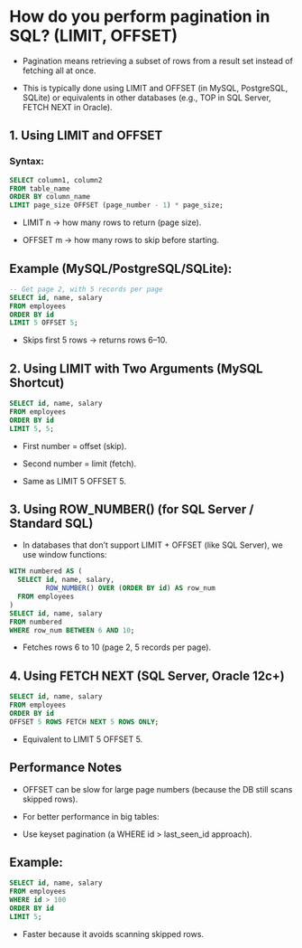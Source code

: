 # How do you perform pagination in SQL? (LIMIT, OFFSET)

- Pagination means retrieving a subset of rows from a result set instead of fetching all at once.

- This is typically done using LIMIT and OFFSET (in MySQL, PostgreSQL, SQLite) or equivalents in other databases (e.g., TOP in SQL Server, FETCH NEXT in Oracle).

## 1. Using LIMIT and OFFSET

### Syntax:
```sql
SELECT column1, column2
FROM table_name
ORDER BY column_name
LIMIT page_size OFFSET (page_number - 1) * page_size;
```

- LIMIT n → how many rows to return (page size).

- OFFSET m → how many rows to skip before starting.

## Example (MySQL/PostgreSQL/SQLite):
```sql
-- Get page 2, with 5 records per page
SELECT id, name, salary
FROM employees
ORDER BY id
LIMIT 5 OFFSET 5;
```

- Skips first 5 rows → returns rows 6–10.

## 2. Using LIMIT with Two Arguments (MySQL Shortcut)
```sql
SELECT id, name, salary
FROM employees
ORDER BY id
LIMIT 5, 5;
```

- First number = offset (skip).

- Second number = limit (fetch).

- Same as LIMIT 5 OFFSET 5.

## 3. Using ROW_NUMBER() (for SQL Server / Standard SQL)

- In databases that don’t support LIMIT + OFFSET (like SQL Server), we use window functions:
```sql
WITH numbered AS (
  SELECT id, name, salary,
         ROW_NUMBER() OVER (ORDER BY id) AS row_num
  FROM employees
)
SELECT id, name, salary
FROM numbered
WHERE row_num BETWEEN 6 AND 10;
```

- Fetches rows 6 to 10 (page 2, 5 records per page).

## 4. Using FETCH NEXT (SQL Server, Oracle 12c+)
```sql
SELECT id, name, salary
FROM employees
ORDER BY id
OFFSET 5 ROWS FETCH NEXT 5 ROWS ONLY;
```

- Equivalent to LIMIT 5 OFFSET 5.

 ## Performance Notes

- OFFSET can be slow for large page numbers (because the DB still scans skipped rows).

- For better performance in big tables:

- Use keyset pagination (a WHERE id > last_seen_id approach).

## Example:
```sql
SELECT id, name, salary
FROM employees
WHERE id > 100
ORDER BY id
LIMIT 5;
```

- Faster because it avoids scanning skipped rows.
